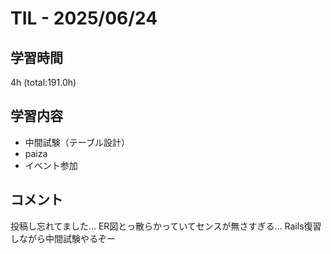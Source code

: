 # TIL - 2025/06/24

## 学習時間
4h (total:191.0h)

## 学習内容
- 中間試験（テーブル設計）
- paiza
- イベント参加

## コメント
投稿し忘れてました… 
ER図とっ散らかっていてセンスが無さすぎる… 
Rails復習しながら中間試験やるぞー 
